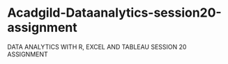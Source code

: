 # Acadgild-Dataanalytics-session20-assignment
DATA ANALYTICS WITH R, EXCEL AND TABLEAU SESSION 20 ASSIGNMENT 
